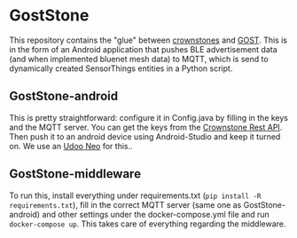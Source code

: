 # GostStone

This repository contains the "glue" between [crownstones](https://crownstone.rocks/) and [GOST](https://github.com/gost/server). This is in the form of an Android application that pushes BLE advertisement data (and when implemented bluenet mesh data) to MQTT, which is send to dynamically created SensorThings entities in a Python script.

## GostStone-android

This is pretty straightforward: configure it in Config.java by filling in the keys and the MQTT server. You can get the keys from the [Crownstone Rest API](https://crownstone.rocks/business/developers/#rest_api). Then push it to an android device using Android-Studio and keep it turned on. We use an [Udoo Neo](https://www.udoo.org/udoo-neo/) for this..

## GostStone-middleware

To run this, install everything under requirements.txt (```pip install -R requirements.txt```), fill in the correct MQTT server (same one as GostStone-android) and other settings under the docker-compose.yml file and run ```docker-compose up```. This takes care of everything regarding the middleware.
